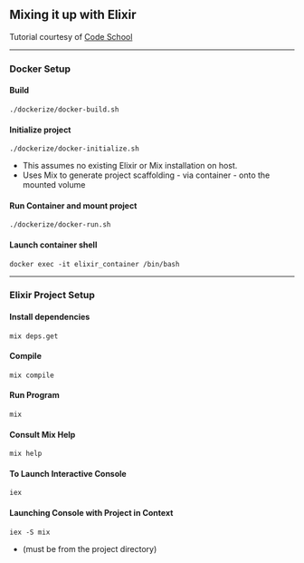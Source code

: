 ## Mixing it up with Elixir

Tutorial courtesy of [Code School](http://campus.codeschool.com/courses/mixing-it-up-with-elixir)

---

### Docker Setup

#### Build
`./dockerize/docker-build.sh`

#### Initialize project
`./dockerize/docker-initialize.sh`

* This assumes no existing Elixir or Mix installation on host.
* Uses Mix to generate project scaffolding - via container - onto the mounted volume

#### Run Container and mount project
`./dockerize/docker-run.sh`

#### Launch container shell
`docker exec -it elixir_container /bin/bash`

---

### Elixir Project Setup

#### Install dependencies
`mix deps.get`

#### Compile
`mix compile`

#### Run Program
`mix`

#### Consult Mix Help
`mix help`

#### To Launch Interactive Console
`iex`

#### Launching Console with Project in Context
`iex -S mix`
* (must be from the project directory)
